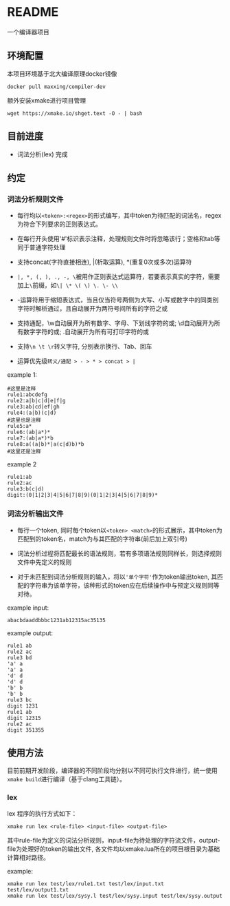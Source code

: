 # README

一个编译器项目

## 环境配置

本项目环境基于北大编译原理docker镜像

```
docker pull maxxing/compiler-dev
```

额外安装xmake进行项目管理

```
wget https://xmake.io/shget.text -O - | bash
```

## 目前进度

- 词法分析(lex) 完成

## 约定

### 词法分析规则文件

- 每行均以`<token>:<regex>`的形式编写，其中token为待匹配的词法名，regex为符合下列要求的正则表达式。

- 在每行开头使用'#'标识表示注释，处理规则文件时将忽略该行；空格和tab等同于普通字符处理

- 支持concat(字符直接相连), |(析取运算), *(重复0次或多次)运算符

- `|, *, (, ), ., -, \`被用作正则表达式运算符，若要表示真实的字符，需要加上`\`前缀，如`\| \* \( \) \. \- \\`

- -运算符用于缩短表达式，当且仅当符号两侧为大写、小写或数字中的同类别字符时解析通过，且自动展开为两符号间所有的字符之或

- 支持通配，\w自动展开为所有数字、字母、下划线字符的或; \d自动展开为所有数字字符的或; .自动展开为所有可打印字符的或

- 支持`\n \t \r`转义字符, 分别表示换行、Tab、回车

- 运算优先级`转义/通配 > - > * > concat > |`

example 1:

```
#这里是注释
rule1:abcdefg
rule2:a|b|c|d|e|f|g
rule3:ab|cd|ef|gh
rule4:(a|b)(c|d)
#这里也是注释
rule5:a*
rule6:(ab|a*)*
rule7:(ab|a*)*b
rule8:a((a|b)*|a(c|d)b)*b
#这里还是注释
```

example 2
```
rule1:ab
rule2:ac
rule3:b(c|d)
digit:(0|1|2|3|4|5|6|7|8|9)(0|1|2|3|4|5|6|7|8|9)*
```

### 词法分析输出文件

- 每行一个token, 同时每个token以`<token> <match>`的形式展示，其中token为匹配到的token名，match为与其匹配的字符串(前后加上双引号)

- 词法分析过程将匹配最长的语法规则，若有多项语法规则同样长，则选择规则文件中先定义的规则

- 对于未匹配到词法分析规则的输入，将以`'单个字符'`作为token输出token, 其匹配的字符串为该单字符，该种形式的token应在后续操作中与预定义规则同等对待。

example input:

```
abacbdaaddbbbc1231ab12315ac35135
```

example output:

```
rule1 ab
rule2 ac
rule3 bd
'a' a
'a' a
'd' d
'd' d
'b' b
'b' b
rule3 bc
digit 1231
rule1 ab
digit 12315
rule2 ac
digit 351355
```

## 使用方法

目前前期开发阶段，编译器的不同阶段均分别以不同可执行文件进行，统一使用`xmake build`进行编译（基于clang工具链）。

### lex

lex 程序的执行方式如下：

```
xmake run lex <rule-file> <input-file> <output-file>
```

其中rule-file为定义的词法分析规则，input-file为待处理的字符流文件，output-file为处理好的token的输出文件, 各文件均以xmake.lua所在的项目根目录为基础计算相对路径。

example:

```
xmake run lex test/lex/rule1.txt test/lex/input.txt test/lex/output1.txt
xmake run lex test/lex/sysy.l test/lex/sysy.input test/lex/sysy.output
```
